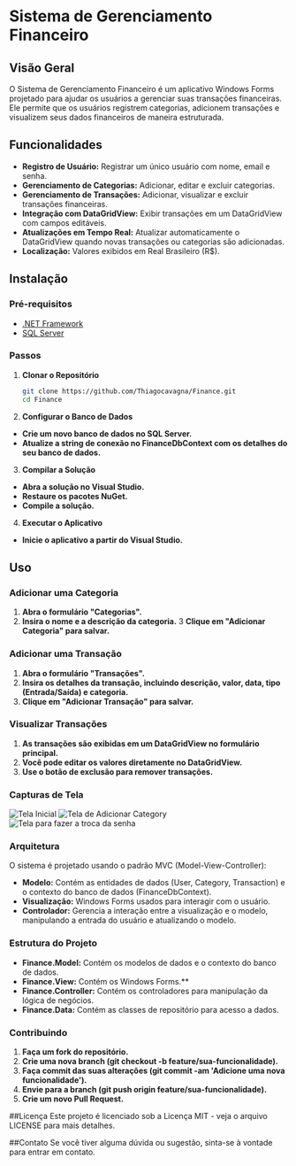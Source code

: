 # Sistema de Gerenciamento Financeiro

## Visão Geral

O Sistema de Gerenciamento Financeiro é um aplicativo Windows Forms projetado para ajudar os usuários a gerenciar suas transações financeiras. Ele permite que os usuários registrem categorias, adicionem transações e visualizem seus dados financeiros de maneira estruturada.

## Funcionalidades

- **Registro de Usuário:** Registrar um único usuário com nome, email e senha.
- **Gerenciamento de Categorias:** Adicionar, editar e excluir categorias.
- **Gerenciamento de Transações:** Adicionar, visualizar e excluir transações financeiras.
- **Integração com DataGridView:** Exibir transações em um DataGridView com campos editáveis.
- **Atualizações em Tempo Real:** Atualizar automaticamente o DataGridView quando novas transações ou categorias são adicionadas.
- **Localização:** Valores exibidos em Real Brasileiro (R$).

## Instalação

### Pré-requisitos

- [.NET Framework](https://dotnet.microsoft.com/download/dotnet-framework)
- [SQL Server](https://www.microsoft.com/pt-br/sql-server/sql-server-downloads)

### Passos

1. **Clonar o Repositório**

   ```bash
   git clone https://github.com/Thiagocavagna/Finance.git
   cd Finance

2. **Configurar o Banco de Dados**

- **Crie um novo banco de dados no SQL Server.**
- **Atualize a string de conexão no FinanceDbContext com os detalhes do seu banco de dados.**

3. **Compilar a Solução**
- **Abra a solução no Visual Studio.**
- **Restaure os pacotes NuGet.**
- **Compile a solução.**

4. **Executar o Aplicativo**
- **Inicie o aplicativo a partir do Visual Studio.**
  
## Uso
### Adicionar uma Categoria
1. **Abra o formulário "Categorias".**
2. **Insira o nome e a descrição da categoria.**
3 **Clique em "Adicionar Categoria" para salvar.**
   
### Adicionar uma Transação
1. **Abra o formulário "Transações".**
2. **Insira os detalhes da transação, incluindo descrição, valor, data, tipo (Entrada/Saída) e categoria.**
3. **Clique em "Adicionar Transação" para salvar.**

### Visualizar Transações
1. **As transações são exibidas em um DataGridView no formulário principal.**
2. **Você pode editar os valores diretamente no DataGridView.**
3. **Use o botão de exclusão para remover transações.**
 
### Capturas de Tela
![Tela Inicial](Finance/icons/PLANNER.png)
![Tela de Adicionar Category](Finance/icons/PLANNER-CATEGORY.png)
![Tela para fazer a troca da senha](Finance/icons/PLANNER-UPDATEPASSWORD.png)

### Arquitetura
O sistema é projetado usando o padrão MVC (Model-View-Controller):

- **Modelo:** Contém as entidades de dados (User, Category, Transaction) e o contexto do banco de dados (FinanceDbContext).
- **Visualização:** Windows Forms usados para interagir com o usuário.
- **Controlador:** Gerencia a interação entre a visualização e o modelo, manipulando a entrada do usuário e atualizando o modelo.
  
### Estrutura do Projeto
- **Finance.Model:** Contém os modelos de dados e o contexto do banco de dados.
- **Finance.View:** Contém os Windows Forms.**
- **Finance.Controller:** Contém os controladores para manipulação da lógica de negócios.
- **Finance.Data:** Contém as classes de repositório para acesso a dados.
  
### Contribuindo
1. **Faça um fork do repositório.**
2. **Crie uma nova branch (git checkout -b feature/sua-funcionalidade).**
3. **Faça commit das suas alterações (git commit -am 'Adicione uma nova funcionalidade').**
4. **Envie para a branch (git push origin feature/sua-funcionalidade).**
5. **Crie um novo Pull Request.**
 
##Licença
Este projeto é licenciado sob a Licença MIT - veja o arquivo LICENSE para mais detalhes.

##Contato
Se você tiver alguma dúvida ou sugestão, sinta-se à vontade para entrar em contato.
